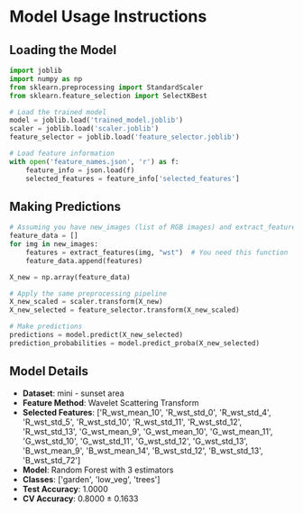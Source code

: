 # Model Usage Instructions

## Loading the Model
```python
import joblib
import numpy as np
from sklearn.preprocessing import StandardScaler
from sklearn.feature_selection import SelectKBest

# Load the trained model
model = joblib.load('trained_model.joblib')
scaler = joblib.load('scaler.joblib')
feature_selector = joblib.load('feature_selector.joblib')

# Load feature information
with open('feature_names.json', 'r') as f:
    feature_info = json.load(f)
    selected_features = feature_info['selected_features']
```

## Making Predictions
```python
# Assuming you have new_images (list of RGB images) and extract_features function
feature_data = []
for img in new_images:
    features = extract_features(img, "wst")  # You need this function
    feature_data.append(features)

X_new = np.array(feature_data)

# Apply the same preprocessing pipeline
X_new_scaled = scaler.transform(X_new)
X_new_selected = feature_selector.transform(X_new_scaled)

# Make predictions
predictions = model.predict(X_new_selected)
prediction_probabilities = model.predict_proba(X_new_selected)
```

## Model Details
- **Dataset**: mini - sunset area
- **Feature Method**: Wavelet Scattering Transform
- **Selected Features**: ['R_wst_mean_10', 'R_wst_std_0', 'R_wst_std_4', 'R_wst_std_5', 'R_wst_std_10', 'R_wst_std_11', 'R_wst_std_12', 'R_wst_std_13', 'G_wst_mean_9', 'G_wst_mean_10', 'G_wst_mean_11', 'G_wst_std_10', 'G_wst_std_11', 'G_wst_std_12', 'G_wst_std_13', 'B_wst_mean_9', 'B_wst_mean_14', 'B_wst_std_12', 'B_wst_std_13', 'B_wst_std_72']
- **Model**: Random Forest with 3 estimators
- **Classes**: ['garden', 'low_veg', 'trees']
- **Test Accuracy**: 1.0000
- **CV Accuracy**: 0.8000 ± 0.1633
